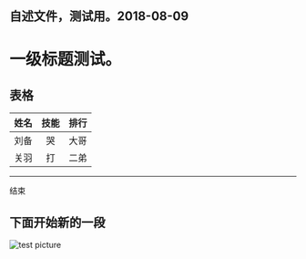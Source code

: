 ## 自述文件，测试用。2018-08-09
# 一级标题测试。
表格
---
姓名|技能|排行
---|:--:|---:
刘备|哭|大哥
关羽|打|二弟
---
结束
## 下面开始新的一段
![test picture](http://chuantu.biz/t6/355/1533805055x-1566661002.jpg "测试图片")
